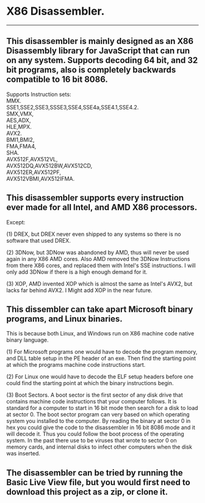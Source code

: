 X86 Disassembler.
==========================
-----------------------------------------------------------------------------------------------
This disassembler is mainly designed as an X86 Disassembly library for JavaScript that can run on any system.
Supports decoding 64 bit, and 32 bit programs, also is completely backwards compatible to 16 bit 8086.
-----------------------------------------------------------------------------------------------
Supports Instruction sets:<br />
MMX.<br />
SSE1,SSE2,SSE3,SSSE3,SSE4,SSE4a,SSE4.1,SSE4.2.<br />
SMX,VMX,<br />AES,ADX,<br />HLE,MPX.<br />
AVX2.<br />
BMI1,BMI2,<br />
FMA,FMA4,<br />
SHA.<br />
AVX512F,AVX512VL,<br />
AVX512DQ,AVX512BW,AVX512CD,<br />
AVX512ER,AVX512PF,<br />
AVX512VBMI,AVX512IFMA.<br />

This disassembler supports every instruction ever made for all Intel, and AMD X86 processors.
-----------------------------------------------------------------------------------------------
Except:

(1) DREX, but DREX never even shipped to any systems so there is no software that used DREX.

(2) 3DNow, but 3DNow was abandoned by AMD, thus will never be used again in any X86 AMD cores.
Also AMD removed the 3DNow Instructions from there X86 cores, and replaced them with Intel's
SSE instructions. I will only add 3DNow if there is a high enough demand for it.

(3) XOP, AMD invented XOP which is almost the same as Intel's AVX2, but lacks far behind AVX2.
I Might add XOP in the near future.

This dissembler can take apart Microsoft binary programs, and Linux binaries.
-----------------------------------------------------------------------------------------------
This is because both Linux, and Windows run on X86 machine code native binary language.

(1) For Microsoft programs one would have to decode the program memory, and DLL table setup in the PE header of an exe.
Then find the starting point at which the programs machine code instructions start.

(2) For Linux one would have to decode the ELF setup headers before one could find the starting point at which the binary instructions begin.

(3) Boot Sectors.
A boot sector is the first sector of any disk drive that contains machine code instructions that your computer follows.
It is standard for a computer to start in 16 bit mode then search for a disk to load at sector 0.
The boot sector program can very based on which operating system you installed to the computer.
By reading the binary at sector 0 in hex you could give the code to the disassembler in 16 bit 8086 mode and it will decode it.
Thus you could follow the boot process of the operating system.
In the past there use to be viruses that wrote to sector 0 on memory cards, and internal disks to infect other computers when the disk was inserted.

The disassembler can be tried by running the Basic Live View file, but you would first need to download this project as a zip, or clone it.
-----------------------------------------------------------------------------------------------
